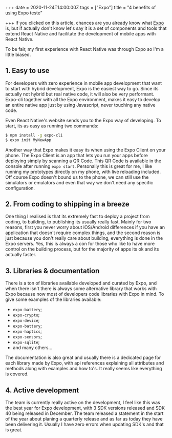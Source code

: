 +++
date = 2020-11-24T14:00:00Z
tags = ["Expo"]
title = "4 benefits of using Expo teste"

+++
If you clicked on this article, chances are you already know what  [Expo](https://expo.io/)  is, but if actually don't know let's say it is a set of components and tools that extend React Native and facilitate the development of mobile apps with React Native.

To be fair, my first experience with React Native was through Expo so I'm a little biased.

## 1. Easy to use

For developers with zero experience in mobile app development that want to start with hybrid development, Expo is the easiest way to go. Since its actually not hybrid but real native code, it will also be very performant. Expo-cli together with all the Expo environment, makes it easy to develop an entire native app just by using Javascript, never touching any native code.

Even React Native's website sends you to the Expo way of developing. To start, its as easy as running two commands:

```bash
$ npm install -g expo-cli
$ expo init MyNewApp
```

Another way that Expo makes it easy its when using the Expo Client on your phone. The Expo Client is an app that lets you run your apps before deploying simply by scanning a QR Code. This QR Code is available in the console after running `expo start`. Personally this is great for me, I like running my prototypes directly on my phone, with live reloading included. Off course Expo doesn't bound us to the phone, we can still use the simulators or emulators and even that way we don't need any specific configuration.

## 2. From coding to shipping in a breeze

One thing I realised is that its extremely fast to deploy a project from coding, to building, to publishing its usually really fast. Mainly for two reasons, first you never worry about iOS/Android differences if you have an application that doesn't require complex things, and the second reason is just because you don't really care about building, everything is done in the Expo servers. Yes, this is always a con for those who like to have more control on the building process, but for the majority of apps its ok and its actually faster. 

## 3. Libraries & documentation

There is a ton of libraries available developed and curated by Expo, and when there isn't there is always some alternative library that works with Expo because now most of developers code libraries with Expo in mind. To give some examples of the libraries available:

- `expo-battery`;
- `expo-crypto`;
- `expo-device`;
- `expo-battery`;
- `expo-haptics`;
- `expo-sensors`;
- `expo-sqlite`;
- and many others...

The documentation is also great and usually there is a dedicated page for each library made by Expo, with api references explaining all attributes and methods along with examples and how to's. It really seems like everything is covered.

## 4. Active development

The team is currently really active on the development, I feel like this was the best year for Expo development, with 3 SDK versions released and SDK 40 being released in December. The team released a statement in the start of the year about planing a quarterly release and as far as today they have been delivering it. Usually I have zero errors when updating SDK's and that is great.
